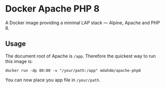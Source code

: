 # Docker Apache PHP 8

A Docker image providing a minimal LAP stack &mdash; Alpine, Apache and PHP 8.

## Usage

The document root of Apache is `/app`. Therefore the quickest way to run this image is:

    docker run -dp 80:80 -v "/your/path:/app" mdahdm/apache-php8

You can now place you app file in `/your/path`.